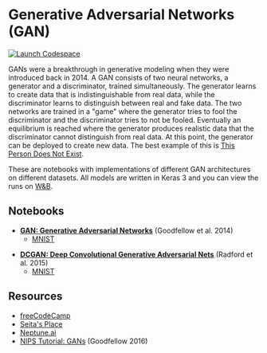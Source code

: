 # Generative Adversarial Networks (GAN)

[![Launch Codespace](https://img.shields.io/badge/launch-codespace-24292E?logo=github)](https://github.com/codespaces/new/adamelliotfields/gan)

GANs were a breakthrough in generative modeling when they were introduced back in 2014. A GAN consists of two neural networks, a generator and a discriminator, trained simultaneously. The generator learns to create data that is indistinguishable from real data, while the discriminator learns to distinguish between real and fake data. The two networks are trained in a "game" where the generator tries to fool the discriminator and the discriminator tries to not be fooled. Eventually an equilibrium is reached where the generator produces realistic data that the discriminator cannot distinguish from real data. At this point, the generator can be deployed to create new data. The best example of this is [This Person Does Not Exist](https://thispersondoesnotexist.com).

These are notebooks with implementations of different GAN architectures on different datasets. All models are written in Keras 3 and you can view the runs on [W&B](https://wandb.ai/adamelliotfields).

## Notebooks

* [**GAN: Generative Adversarial Networks**](https://arxiv.org/abs/1406.2661) (Goodfellow et al. 2014)
  - [MNIST](./gan/mnist.ipynb)
<!-- [**cGAN: Conditional Generative Adversarial Nets**](https://arxiv.org/abs/1411.1784) (Mirza & Osindero 2014) -->
* [**DCGAN: Deep Convolutional Generative Adversarial Nets**](https://arxiv.org/abs/1511.06434) (Radford et al. 2015)
  - [MNIST](./dcgan/mnist.ipynb)
<!-- [**InfoGAN**](./infogan/notebook.ipynb): [Interpretable Representation Learning by Information Maximizing Generative Adversarial Nets](https://arxiv.org/abs/1606.03657) (Chen et al. 2016) -->
<!-- [**ACGAN**](./acgan/notebook.ipynb): [Auxiliary Classifier GAN](https://arxiv.org/abs/1610.09585) (Odena et al. 2016) -->
<!-- [**CycleGAN**](./cyclegan/notebook.ipynb): [Unpaired Image-to-Image Translation using Cycle-Consistent Adversarial Networks](https://arxiv.org/abs/1703.10593) (Zhu et al. 2017) -->
<!-- [**WGAN**](./wgan/notebook.ipynb): [Wasserstein GAN](https://arxiv.org/abs/1701.07875) (Arjovsky et al. 2017) -->
<!-- [**WGAN-GP**](./wgan-gp/notebook.ipynb): [Improved Training of Wasserstein GANs](https://arxiv.org/abs/1704.00028) (Gulrajani et al. 2017) -->
<!-- [**SAGAN**](./sagan/notebook.ipynb): [Self-Attention Generative Adversarial Networks](https://arxiv.org/abs/1805.08318) (Zhang et al. 2018) -->
<!-- [**StyleGAN**](./stylegan/notebook.ipynb): [A Style-Based Generator Architecture for Generative Adversarial Networks](https://arxiv.org/abs/1812.04948) (Karras et al. 2018) -->
<!-- [**StyleGAN2**](./stylegan2/notebook.ipynb): [Analyzing and Improving the Image Quality of StyleGAN](https://arxiv.org/abs/1912.04958) (Karras et al. 2019) -->

## Resources

* [freeCodeCamp](https://www.freecodecamp.org/news/an-intuitive-introduction-to-generative-adversarial-networks-gans-7a2264a81394)
* [Seita's Place](https://danieltakeshi.github.io/2017/03/05/understanding-generative-adversarial-networks)
* [Neptune.ai](https://neptune.ai/blog/gan-loss-functions)
* [NIPS Tutorial: GANs](https://arxiv.org/abs/1701.00160) (Goodfellow 2016)
